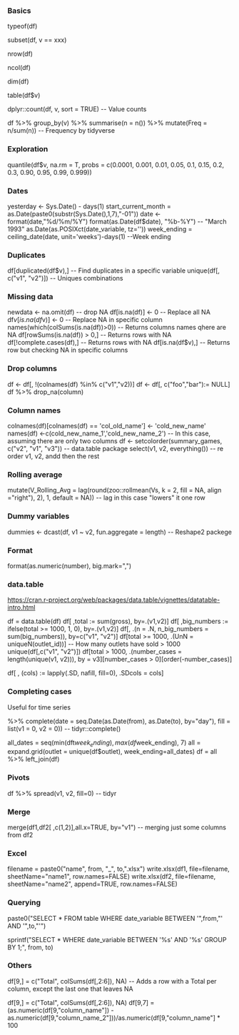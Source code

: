 
### Basics

typeof(df)

subset(df, v == xxx)

nrow(df)

ncol(df)

dim(df)

table(df$v)

dplyr::count(df, v, sort = TRUE) -- Value counts

df %>% group_by(v) %>% summarise(n = n()) %>% mutate(Freq = n/sum(n)) -- Frequency by tidyverse

### Exploration

quantile(df$v, na.rm = T, probs = c(0.0001, 0.001, 0.01, 0.05, 0.1, 0.15, 0.2, 0.3, 0.90, 0.95, 0.99, 0.999))

### Dates 

yesterday <- Sys.Date() - days(1)
start_current_month = as.Date(paste0(substr(Sys.Date(),1,7),"-01"))
date <- format(date,"%d/%m/%Y")
format(as.Date(df$date), "%b-%Y") -- "March 1993"
as.Date(as.POSIXct(date_variable, tz=''))
week_ending = ceiling_date(date, unit='weeks')-days(1) --Week ending

### Duplicates

df[duplicated(df$v),] -- Find duplicates in a specific variable
unique(df[, c("v1", "v2")]) -- Uniques combinations

### Missing data

newdata <- na.omit(df) -- drop NA
df[is.na(df)] <- 0 -- Replace all NA
df$v[is.na(df$v)] <- 0 -- Replace NA in specific column
names(which(colSums(is.na(df))>0)) -- Returns columns names qhere are NA
df[rowSums(is.na(df)) > 0,] -- Returns rows with NA
df[!complete.cases(df),] -- Returns rows with NA
df[is.na(df$v),] -- Returns row but checking NA in specific columns

### Drop columns
df <- df[, !(colnames(df) %in% c("v1","v2))] 
df <- df[, c("foo","bar"):= NULL]
df %>% drop_na(column)

### Column names
colnames(df)[colnames(df) == 'col_old_name'] <- 'cold_new_name'
names(df) <-c(cold_new_name_1','cold_new_name_2') -- In this case, assuming there are only two columns
df <- setcolorder(summary_games, c("v2", "v1", "v3")) -- data.table package
select(v1, v2, everything()) -- re order v1, v2, andd then the rest

### Rolling average
mutate(V_Rolling_Avg = lag(round(zoo::rollmean(Vs, k = 2, fill = NA, align ="right"), 2), 1, default = NA)) -- lag in this case "lowers" it one row

### Dummy variables
dummies <- dcast(df, v1 ~ v2, fun.aggregate = length) -- Reshape2 packege

### Format

format(as.numeric(number), big.mark=",")

### data.table

https://cran.r-project.org/web/packages/data.table/vignettes/datatable-intro.html

df = data.table(df)
df[ ,total := sum(gross), by=.(v1,v2)]
df[ ,big_numbers := ifelse(total >= 1000, 1, 0), by=.(v1,v2)]
df[, .(n = .N, n_big_numbers = sum(big_numbers)), by=c("v1", "v2")] 
df[total >= 1000, .(UnN = uniqueN(outlet_id))] -- How many outlets have sold > 1000
unique(df[,c("v1", "v2")])
df[total > 1000, .(number_cases = length(unique(v1, v2))), by = v3][number_cases > 0][order(-number_cases)]

df[ , (cols) := lapply(.SD, nafill, fill=0), .SDcols = cols]

### Completing cases

Useful for time series 

%>% complete(date = seq.Date(as.Date(from), as.Date(to), by="day"), fill = list(v1 = 0, v2 = 0)) -- tidyr::complete()

all_dates = seq(min(dft$week_ending),max(df$week_ending), 7)
all = expand.grid(outlet = unique(df$outlet), week_ending=all_dates)
df = all %>% left_join(df)

### Pivots
df %>% spread(v1, v2, fill=0) -- tidyr

### Merge

 merge(df1,df2[ ,c(1,2)],all.x=TRUE, by="v1") -- merging just some columns from df2

### Excel

filename = paste0("name", from, "_", to,".xlsx")
write.xlsx(df1, file=filename, sheetName="name1", row.names=FALSE)
write.xlsx(df2, file=filename, sheetName="name2", append=TRUE, row.names=FALSE)

### Querying
paste0("SELECT * FROM table WHERE date_variable BETWEEN '",from,"' AND '",to,"'")

sprintf("SELECT *  WHERE date_variable BETWEEN  '%s' AND '%s' GROUP BY 1;", from, to)

### Others
df[9,] = c("Total", colSums(df[,2:6]), NA) -- Adds a row with a Total per column, except the last one that leaves NA

df[9,] = c("Total", colSums(df[,2:6]), NA)
df[9,7] = (as.numeric(df[9,"column_name"]) - as.numeric(df[9,"column_name_2"]))/as.numeric(df[9,"column_name"] * 100 
